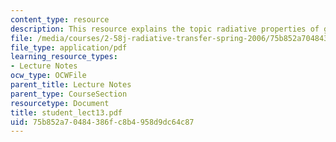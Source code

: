 ```yaml
---
content_type: resource
description: This resource explains the topic radiative properties of gases.
file: /media/courses/2-58j-radiative-transfer-spring-2006/75b852a70484386fc8b4958d9dc64c87_student_lect13.pdf
file_type: application/pdf
learning_resource_types:
- Lecture Notes
ocw_type: OCWFile
parent_title: Lecture Notes
parent_type: CourseSection
resourcetype: Document
title: student_lect13.pdf
uid: 75b852a7-0484-386f-c8b4-958d9dc64c87
---
```

